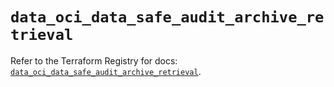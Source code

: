 # `data_oci_data_safe_audit_archive_retrieval`

Refer to the Terraform Registry for docs: [`data_oci_data_safe_audit_archive_retrieval`](https://registry.terraform.io/providers/hashicorp/oci/7.19.0/docs/data-sources/data_safe_audit_archive_retrieval).
